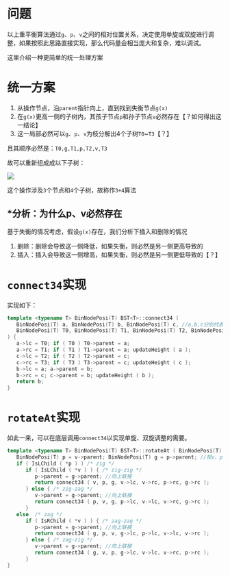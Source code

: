 
# 问题
以上重平衡算法通过`g`、`p`、`v`之间的相对位置关系，决定使用单旋或双旋进行调整，如果按照此思路直接实现，那么代码量会相当庞大和复杂，难以调试。

这里介绍一种更简单的统一处理方案

# 统一方案
1. 从操作节点，沿`parent`指针向上，直到找到失衡节点`g(x)`
2. 在`g(x)`更高一侧的子树内，其孩子节点`p`和孙子节点`v`必然存在【？如何得出这一结论】
3. 这一局部必然可以`g`、`p`、`v`为枝分解出4个子树`T0`~`T3`【？】

且其顺序必然是：`T0,g,T1,p,T2,v,T3`

故可以重新组成成以下子树：

![](https://pic.imgdb.cn/item/6237be8e5baa1a80abaa02a3.jpg)

这个操作涉及`3`个节点和`4`个子树，故称作`3+4`算法

## *分析：为什么p、v必然存在
基于失衡的情况考虑，假设`g(x)`存在，我们分析下插入和删除的情况
1. 删除：删除会导致这一侧降低，如果失衡，则必然是另一侧更高导致的
2. 插入：插入会导致这一侧增高，如果失衡，则必然是另一侧更低导致的【？】

# `connect34`实现
实现如下：
```c++
template <typename T> BinNodePosi(T) BST<T>::connect34 ( 
   BinNodePosi(T) a, BinNodePosi(T) b, BinNodePosi(T) c, //a,b,c分别代表上文的g,p,v
   BinNodePosi(T) T0, BinNodePosi(T) T1, BinNodePosi(T) T2, BinNodePosi(T) T3 
) { 
   a->lc = T0; if ( T0 ) T0->parent = a; 
   a->rc = T1; if ( T1 ) T1->parent = a; updateHeight ( a ); 
   c->lc = T2; if ( T2 ) T2->parent = c; 
   c->rc = T3; if ( T3 ) T3->parent = c; updateHeight ( c ); 
   b->lc = a; a->parent = b; 
   b->rc = c; c->parent = b; updateHeight ( b ); 
   return b; 
} 
```

# `rotateAt`实现
如此一来，可以在底层调用`connect34`以实现单旋、双旋调整的需要。
```c++
template <typename T> BinNodePosi(T) BST<T>::rotateAt ( BinNodePosi(T) v ) { //v为非空孙辈节点 
   BinNodePosi(T) p = v->parent; BinNodePosi(T) g = p->parent; //视v、p和g相对位置分四种情况 
   if ( IsLChild ( *p ) ) /* zig */ 
      if ( IsLChild ( *v ) ) { /* zig-zig */ 
         p->parent = g->parent; //向上联接 
         return connect34 ( v, p, g, v->lc, v->rc, p->rc, g->rc ); 
      } else { /* zig-zag */ 
         v->parent = g->parent; //向上联接 
         return connect34 ( p, v, g, p->lc, v->lc, v->rc, g->rc ); 
      } 
   else  /* zag */ 
      if ( IsRChild ( *v ) ) { /* zag-zag */ 
         p->parent = g->parent; //向上联接 
         return connect34 ( g, p, v, g->lc, p->lc, v->lc, v->rc ); 
      } else { /* zag-zig */ 
         v->parent = g->parent; //向上联接 
         return connect34 ( g, v, p, g->lc, v->lc, v->rc, p->rc ); 
      } 
} 
```